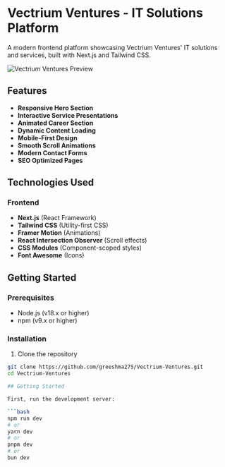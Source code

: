 # Vectrium Ventures - IT Solutions Platform


A modern frontend platform showcasing Vectrium Ventures' IT solutions and services, built with Next.js and Tailwind CSS.

![Vectrium Ventures Preview](public/screenshots/preview.png)

## Features

- **Responsive Hero Section**  
- **Interactive Service Presentations**  
- **Animated Career Section**  
- **Dynamic Content Loading**  
- **Mobile-First Design**  
- **Smooth Scroll Animations**  
- **Modern Contact Forms**  
- **SEO Optimized Pages**

## Technologies Used

### Frontend
- **Next.js** (React Framework)
- **Tailwind CSS** (Utility-first CSS)
- **Framer Motion** (Animations)
- **React Intersection Observer** (Scroll effects)
- **CSS Modules** (Component-scoped styles)
- **Font Awesome** (Icons)

## Getting Started

### Prerequisites
- Node.js (v18.x or higher)
- npm (v9.x or higher)

### Installation

1. Clone the repository
```bash
git clone https://github.com/greeshma275/Vectrium-Ventures.git
cd Vectrium-Ventures

## Getting Started

First, run the development server:

```bash
npm run dev
# or
yarn dev
# or
pnpm dev
# or
bun dev
```

